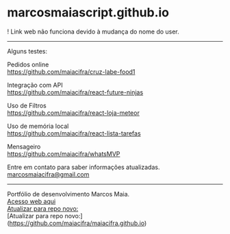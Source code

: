 # marcosmaiascript.github.io  
  
! Link web não funciona devido à mudança do nome do user.  
  
------  
  
Alguns testes: 

Pedidos online  
https://github.com/maiacifra/cruz-labe-food1  

Integração com API  
https://github.com/maiacifra/react-future-ninjas  

Uso de Filtros  
https://github.com/maiacifra/react-loja-meteor  

Uso de memória local   
https://github.com/maiacifra/react-lista-tarefas  

Mensageiro  
https://github.com/maiacifra/whatsMVP  


Entre em contato para saber informações atualizadas.
marcosmaiacifra@gmail.com  
  
------  
  
Portfólio de desenvolvimento Marcos Maia.   
[Acesso web aqui](https://marcosmaiascript.github.io/)    
[Atualizar para repo novo:](https://github.com/maiacifra/maiacifra.github.io)    
[Atualizar para repo novo:] (https://github.com/maiacifra/maiacifra.github.io) 
